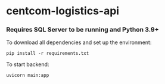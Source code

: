 # centcom-logistics-api
### Requires SQL Server to be running and Python 3.9+
To download all dependencies and set up the environment:
```
pip install -r requirements.txt
```
To start backend:
```
uvicorn main:app
```
